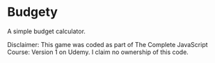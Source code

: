# Budgety
A simple budget calculator.

Disclaimer: This game was coded as part of The Complete JavaScript Course: Version 1 on Udemy. I claim no ownership of this code.
